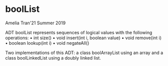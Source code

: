 # boolList

Amelia Tran'21 Summer 2019

ADT boolList represents sequences of logical values with the following operations:
• int size() 
• void insert(int i, boolean value) 
• void remove(int i) 
• boolean lookup(int i) 
• void negateAll() 

Two implementations of this ADT: a class boolArrayList using an array and a class boolLinkedList using a doubly linked list.
